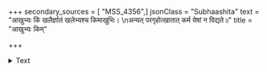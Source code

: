 +++
secondary_sources = [ "MSS_4356",]
jsonClass = "Subhaashita"
text = "आखुभ्यः किं खलैर्ज्ञातं खलेभ्यश्च किमाखुभिः।  \nअन्यत् परगृहोत्खातात् कर्म येषां न विद्यते॥"
title = "आखुभ्यः किम्"

+++

<details><summary>Text</summary>

आखुभ्यः किं खलैर्ज्ञातं खलेभ्यश्च किमाखुभिः।  
अन्यत् परगृहोत्खातात् कर्म येषां न विद्यते॥
</details>

